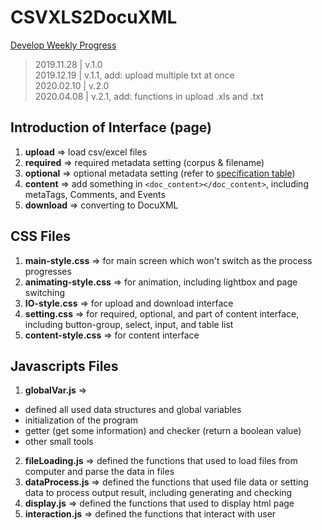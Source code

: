 # CSVXLS2DocuXML
[Develop Weekly Progress](https://hackmd.io/@biXGOo3kRWCSdIteN7NWmg/Hy8191XGH)

> 2019.11.28 | v.1.0  
> 2019.12.19 | v.1.1, add: upload multiple txt at once  
> 2020.02.10 | v.2.0  
> 2020.04.08 | v.2.1, add: functions in upload .xls and .txt  

## Introduction of Interface (page)
1. **upload** => load csv/excel files
2. **required** => required metadata setting (corpus & filename)
3. **optional** => optional metadata setting (refer to [specification table](https://docs.google.com/spreadsheets/d/1G7UPZv-G1D7Yowwj_r7pO7rZXmr16PrxEZQ22_bqFIw/edit#gid=0))
4. **content** => add something in ```<doc_content></doc_content>```, including metaTags, Comments, and Events
5. **download** => converting to DocuXML

## CSS Files
1. **main-style.css** => for main screen which won't switch as the process progresses
2. **animating-style.css** => for animation, including lightbox and page switching
3. **IO-style.css** => for upload and download interface
4. **setting.css** => for required, optional, and part of content interface, including button-group, select, input, and table list
5. **content-style.css** => for content interface

## Javascripts Files
1. **globalVar.js** =>
* defined all used data structures and global variables  
* initialization of the program  
* getter (get some information) and checker (return a boolean value)  
* other small tools  
2. **fileLoading.js** => defined the functions that used to load files from computer and parse the data in files
3. **dataProcess.js** => defined the functions that used file data or setting data to process output result, including generating and checking
4. **display.js** => defined the functions that used to display html page
5. **interaction.js** => defined the functions that interact with user



